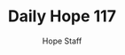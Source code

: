 ---
image: /assets/img/daily-hope-default-artwork.png
title: Daily Hope 117
number: 117
categories:
  - Daily Hope
author: Hope Staff
notes: Daily Hope 117
embed: >-
  <iframe src="https://open.spotify.com/embed/episode/1SGl4MwARQDWvhvoBNc1eo?utm_source=generator" width="400px" height="102px" frameborder=“0" scrolling=“no”></iframe>
---